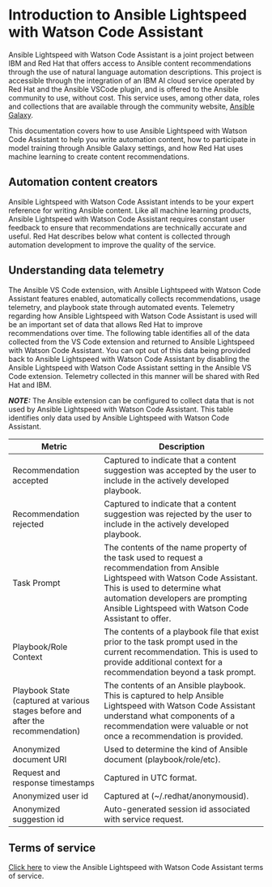 
# Introduction to Ansible Lightspeed with Watson Code Assistant

Ansible Lightspeed with Watson Code Assistant is a joint project between IBM and Red Hat that offers access to Ansible content recommendations through the use of natural language automation descriptions. This project is accessible through the integration of an IBM AI cloud service operated by Red Hat and the Ansible VSCode plugin, and is offered to the Ansible community to use, without cost. This service uses, among other data, roles and collections that are available through the community website, [Ansible Galaxy][galaxy].

This documentation covers how to use Ansible Lightspeed with Watson Code Assistant to help you write automation content, how to participate in model training through Ansible Galaxy settings, and how Red Hat uses machine learning to create content recommendations.

## Automation content creators

Ansible Lightspeed with Watson Code Assistant intends to be your expert reference for writing Ansible content. Like all machine learning products, Ansible Lightspeed with Watson Code Assistant requires constant user feedback to ensure that recommendations are technically accurate and useful. Red Hat describes below what content is collected through automation development to improve the quality of the service.

## Understanding data telemetry

The Ansible VS Code extension, with Ansible Lightspeed with Watson Code Assistant features enabled, automatically collects recommendations, usage telemetry, and playbook state through automated events. Telemetry regarding how Ansible Lightspeed with Watson Code Assistant is used will be an important set of data that allows Red Hat to improve recommendations over time. The following table identifies all of the data collected from the VS Code extension and returned to Ansible Lightspeed with Watson Code Assistant. You can opt out of this data being provided back to Ansible Lightspeed with Watson Code Assistant by disabling the Ansible Lightspeed with Watson Code Assistant setting in the Ansible VS Code extension. Telemetry collected in this manner will be shared with Red Hat and IBM.

**_NOTE:_** The Ansible extension can be configured to collect data that is not used by Ansible Lightspeed with Watson Code Assistant. This table identifies only data used by Ansible Lightspeed with Watson Code Assistant.

| Metric                                                                          | Description                                                                                                                                                                                      |
|---------------------------------------------------------------------------------|--------------------------------------------------------------------------------------------------------------------------------------------------------------------------------------------------|
| Recommendation accepted                                                         | Captured to indicate that a content suggestion was accepted by the user to include in the actively developed playbook.                                                                           |
| Recommendation rejected                                                         | Captured to indicate that a content suggestion was rejected by the user to include in the actively developed playbook.                                                                           |
| Task Prompt                                                                     | The contents of the name property of the task used to request a recommendation from Ansible Lightspeed with Watson Code Assistant. This is used to determine what automation developers are prompting Ansible Lightspeed with Watson Code Assistant to offer. |
| Playbook/Role Context                                                           | The contents of a playbook file that exist prior to the task prompt used in the current recommendation. This is used to provide additional context for a recommendation beyond a task prompt.   |
| Playbook State (captured at various stages before and after the recommendation) | The contents of an Ansible playbook. This is captured to help Ansible Lightspeed with Watson Code Assistant understand what components of a recommendation were valuable or not once a recommendation is provided.             |
| Anonymized document URI                                                         | Used to determine the kind of Ansible document (playbook/role/etc).  |
| Request and response timestamps                                                 | Captured in UTC format.  |
| Anonymized user id                                                              | Captured at (~/.redhat/anonymousid).  |
| Anonymized suggestion id                                                        | Auto-generated session id associated with service request.  |

## Terms of service

[Click here][terms] to view the Ansible Lightspeed with Watson Code Assistant terms of service.

[galaxy]: https://galaxy.ansible.com
[terms]: tos/index.md
